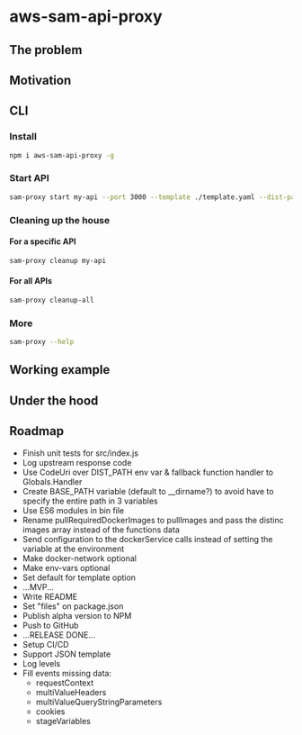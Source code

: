 # aws-sam-api-proxy

## The problem

## Motivation

## CLI

### Install

```bash
npm i aws-sam-api-proxy -g
```

### Start API

```bash
sam-proxy start my-api --port 3000 --template ./template.yaml --dist-path ./dist --env-vars ./fixtures/envVars.json --docker-network my_network
```

### Cleaning up the house

#### For a specific API

```bash
sam-proxy cleanup my-api
```

#### For all APIs

```bash
sam-proxy cleanup-all
```

### More

```bash
sam-proxy --help
```

## Working example

## Under the hood

## Roadmap

- Finish unit tests for src/index.js
- Log upstream response code
- Use CodeUri over DIST_PATH env var & fallback function handler to Globals.Handler
- Create BASE_PATH variable (default to __dirname?) to avoid have to specify the entire path in 3 variables
- Use ES6 modules in bin file
- Rename pullRequiredDockerImages to pullImages and pass the distinc images array instead of the functions data
- Send configuration to the dockerService calls instead of setting the variable at the environment
- Make docker-network optional
- Make env-vars optional
- Set default for template option
- ...MVP...
- Write README
- Set "files" on package.json
- Publish alpha version to NPM
- Push to GitHub
- ...RELEASE DONE...
- Setup CI/CD
- Support JSON template
- Log levels
- Fill events missing data:
  - requestContext
  - multiValueHeaders
  - multiValueQueryStringParameters
  - cookies
  - stageVariables
